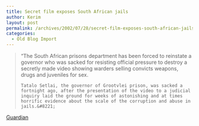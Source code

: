 ```yaml
---
title: Secret film exposes South African jails
author: Kerim
layout: post
permalink: /archives/2002/07/28/secret-film-exposes-south-african-jails/
categories:
  - Old Blog Import
---
```


>   &#8220;The South African prisons department has been forced to reinstate a governor who was sacked for resisting official pressure to destroy a secretly made video showing warders selling convicts weapons, drugs and juveniles for sex. 
>   
>   
>     Tatalo Setlai, the governor of Grootvlei prison, was sacked a fortnight ago, after the presentation of the video to a judicial inquiry laid the ground for weeks of astonishing and at times horrific evidence about the scale of the corruption and abuse in jails.&#8221;
>   


<a href="http://www.guardian.co.uk/international/story/0,3604,764092,00.html" onclick="_gaq.push(['_trackEvent', 'outbound-article', 'http://www.guardian.co.uk/international/story/0,3604,764092,00.html', 'Guardian']);" >Guardian</a>


